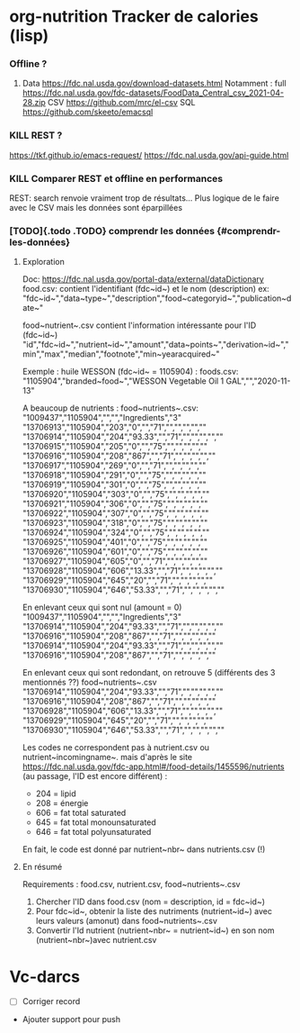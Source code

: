 # org-nutrition Tracker de calories (lisp)
### Offline ?
1.  Data
    <https://fdc.nal.usda.gov/download-datasets.html> Notamment : full
    <https://fdc.nal.usda.gov/fdc-datasets/FoodData_Central_csv_2021-04-28.zip>
    CSV <https://github.com/mrc/el-csv> SQL
    <https://github.com/skeeto/emacsql>

### KILL REST ?

<https://tkf.github.io/emacs-request/>
<https://fdc.nal.usda.gov/api-guide.html>

### KILL Comparer REST et offline en performances

REST: search renvoie vraiment trop de résultats... Plus logique de le
faire avec le CSV mais les données sont éparpillées

### [TODO]{.todo .TODO} comprendr les données {#comprendr-les-données}

1.  Exploration

    Doc: <https://fdc.nal.usda.gov/portal-data/external/dataDictionary>
    food.csv: contient l\'identifiant (fdc~id~) et le nom (description)
    ex:
    \"fdc~id~\",\"data~type~\",\"description\",\"food~categoryid~\",\"publication~date~\"

    food~nutrient~.csv contient l\'information intéressante pour l\'ID
    (fdc~id~)
    \"id\",\"fdc~id~\",\"nutrient~id~\",\"amount\",\"data~points~\",\"derivation~id~\",\"min\",\"max\",\"median\",\"footnote\",\"min~yearacquired~\"

    Exemple : huile WESSON (fdc~id~ = 1105904) : foods.csv:
    \"1105904\",\"branded~food~\",\"WESSON Vegetable Oil 1
    GAL\",\"\",\"2020-11-13\"

    A beaucoup de nutrients : food~nutrients~.csv:
    \"1009437\",\"1105904\",\"\",\"\",\"Ingredients\",\"3\"
    \"13706913\",\"1105904\",\"203\",\"0\",\"\",\"71\",\"\",\"\",\"\",\"\",\"\"
    \"13706914\",\"1105904\",\"204\",\"93.33\",\"\",\"71\",\"\",\"\",\"\",\"\",\"\"
    \"13706915\",\"1105904\",\"205\",\"0\",\"\",\"75\",\"\",\"\",\"\",\"\",\"\"
    \"13706916\",\"1105904\",\"208\",\"867\",\"\",\"71\",\"\",\"\",\"\",\"\",\"\"
    \"13706917\",\"1105904\",\"269\",\"0\",\"\",\"71\",\"\",\"\",\"\",\"\",\"\"
    \"13706918\",\"1105904\",\"291\",\"0\",\"\",\"75\",\"\",\"\",\"\",\"\",\"\"
    \"13706919\",\"1105904\",\"301\",\"0\",\"\",\"75\",\"\",\"\",\"\",\"\",\"\"
    \"13706920\",\"1105904\",\"303\",\"0\",\"\",\"75\",\"\",\"\",\"\",\"\",\"\"
    \"13706921\",\"1105904\",\"306\",\"0\",\"\",\"75\",\"\",\"\",\"\",\"\",\"\"
    \"13706922\",\"1105904\",\"307\",\"0\",\"\",\"75\",\"\",\"\",\"\",\"\",\"\"
    \"13706923\",\"1105904\",\"318\",\"0\",\"\",\"75\",\"\",\"\",\"\",\"\",\"\"
    \"13706924\",\"1105904\",\"324\",\"0\",\"\",\"75\",\"\",\"\",\"\",\"\",\"\"
    \"13706925\",\"1105904\",\"401\",\"0\",\"\",\"75\",\"\",\"\",\"\",\"\",\"\"
    \"13706926\",\"1105904\",\"601\",\"0\",\"\",\"75\",\"\",\"\",\"\",\"\",\"\"
    \"13706927\",\"1105904\",\"605\",\"0\",\"\",\"71\",\"\",\"\",\"\",\"\",\"\"
    \"13706928\",\"1105904\",\"606\",\"13.33\",\"\",\"71\",\"\",\"\",\"\",\"\",\"\"
    \"13706929\",\"1105904\",\"645\",\"20\",\"\",\"71\",\"\",\"\",\"\",\"\",\"\"
    \"13706930\",\"1105904\",\"646\",\"53.33\",\"\",\"71\",\"\",\"\",\"\",\"\",\"\"

    En enlevant ceux qui sont nul (amount = 0)
    \"1009437\",\"1105904\",\"\",\"\",\"Ingredients\",\"3\"
    \"13706914\",\"1105904\",\"204\",\"93.33\",\"\",\"71\",\"\",\"\",\"\",\"\",\"\"
    \"13706916\",\"1105904\",\"208\",\"867\",\"\",\"71\",\"\",\"\",\"\",\"\",\"\"
    \"13706914\",\"1105904\",\"204\",\"93.33\",\"\",\"71\",\"\",\"\",\"\",\"\",\"\"
    \"13706916\",\"1105904\",\"208\",\"867\",\"\",\"71\",\"\",\"\",\"\",\"\",\"\"

    En enlevant ceux qui sont redondant, on retrouve 5 (différents des 3
    mentionnés ??) food~nutrients~.csv
    \"13706914\",\"1105904\",\"204\",\"93.33\",\"\",\"71\",\"\",\"\",\"\",\"\",\"\"
    \"13706916\",\"1105904\",\"208\",\"867\",\"\",\"71\",\"\",\"\",\"\",\"\",\"\"
    \"13706928\",\"1105904\",\"606\",\"13.33\",\"\",\"71\",\"\",\"\",\"\",\"\",\"\"
    \"13706929\",\"1105904\",\"645\",\"20\",\"\",\"71\",\"\",\"\",\"\",\"\",\"\"
    \"13706930\",\"1105904\",\"646\",\"53.33\",\"\",\"71\",\"\",\"\",\"\",\"\",\"\"

    Les codes ne correspondent pas à nutrient.csv ou
    nutrient~incomingname~. mais d\'après le site
    <https://fdc.nal.usda.gov/fdc-app.html#/food-details/1455596/nutrients>
    (au passage, l\'ID est encore différent) :

    -   204 = lipid
    -   208 = énergie
    -   606 = fat total saturated
    -   645 = fat total monounsaturated
    -   646 = fat total polyunsaturated

    En fait, le code est donné par nutrient~nbr~ dans nutrients.csv (!)

2.  En résumé

    Requirements : food.csv, nutrient.csv, food~nutrients~.csv

    1.  Chercher l\'ID dans food.csv (nom = description, id = fdc~id~)
    2.  Pour fdc~id~, obtenir la liste des nutriments (nutrient~id~)
        avec leurs valeurs (amonut) dans food~nutrients~.csv
    3.  Convertir l\'Id nutrient (nutrient~nbr~ = nutrient~id~) en son
        nom (nutrient~nbr~)avec nutrient.csv

# Vc-darcs
- [ ] Corriger record
- Ajouter support pour push 

